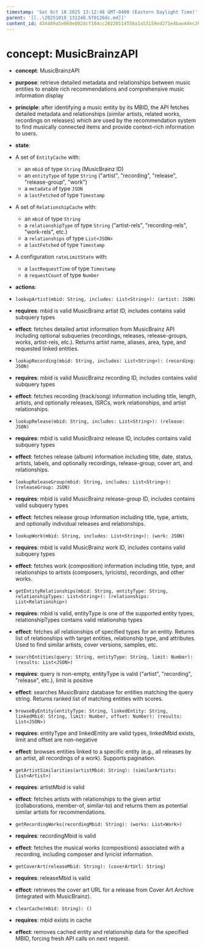 ```yaml
---
timestamp: 'Sat Oct 18 2025 13:12:48 GMT-0400 (Eastern Daylight Time)'
parent: '[[..\20251018_131248.5f0126dc.md]]'
content_id: 434489a5e060e802dcf184cc20228514550a1a53159ed271e4bae44ec2678ab1
---
```


# concept: MusicBrainzAPI

* **concept**: MusicBrainzAPI

* **purpose**: retrieve detailed metadata and relationships between music entities to enable rich recommendations and comprehensive music information display

* **principle**: after identifying a music entity by its MBID, the API fetches detailed metadata and relationships (similar artists, related works, recordings on releases) which are used by the recommendation system to find musically connected items and provide context-rich information to users.

* **state**:

* A set of `EntityCache` with:
  * an `mbid` of type `String` (MusicBrainz ID)
  * an `entityType` of type `String` ("artist", "recording", "release", "release-group", "work")
  * a `metadata` of type `JSON`
  * a `lastFetched` of type `Timestamp`

* A set of `RelationshipCache` with:
  * an `mbid` of type `String`
  * a `relationshipType` of type `String` ("artist-rels", "recording-rels", "work-rels", etc.)
  * a `relationships` of type `List<JSON>`
  * a `lastFetched` of type `Timestamp`

* A configuration `rateLimitState` with:
  * a `lastRequestTime` of type `Timestamp`
  * a `requestCount` of type `Number`

* **actions**:

* `lookupArtist(mbid: String, includes: List<String>): (artist: JSON)`

* **requires**: mbid is valid MusicBrainz artist ID, includes contains valid subquery types

* **effect**: fetches detailed artist information from MusicBrainz API including optional subqueries (recordings, releases, release-groups, works, artist-rels, etc.). Returns artist name, aliases, area, type, and requested linked entities.

* `lookupRecording(mbid: String, includes: List<String>): (recording: JSON)`

* **requires**: mbid is valid MusicBrainz recording ID, includes contains valid subquery types

* **effect**: fetches recording (track/song) information including title, length, artists, and optionally releases, ISRCs, work relationships, and artist relationships.

* `lookupRelease(mbid: String, includes: List<String>): (release: JSON)`

* **requires**: mbid is valid MusicBrainz release ID, includes contains valid subquery types

* **effect**: fetches release (album) information including title, date, status, artists, labels, and optionally recordings, release-group, cover art, and relationships.

* `lookupReleaseGroup(mbid: String, includes: List<String>): (releaseGroup: JSON)`

* **requires**: mbid is valid MusicBrainz release-group ID, includes contains valid subquery types

* **effect**: fetches release group information including title, type, artists, and optionally individual releases and relationships.

* `lookupWork(mbid: String, includes: List<String>): (work: JSON)`

* **requires**: mbid is valid MusicBrainz work ID, includes contains valid subquery types

* **effect**: fetches work (composition) information including title, type, and relationships to artists (composers, lyricists), recordings, and other works.

* `getEntityRelationships(mbid: String, entityType: String, relationshipTypes: List<String>): (relationships: List<Relationship>)`

* **requires**: mbid is valid, entityType is one of the supported entity types, relationshipTypes contains valid relationship types

* **effect**: fetches all relationships of specified types for an entity. Returns list of relationships with target entities, relationship type, and attributes. Used to find similar artists, cover versions, samples, etc.

* `searchEntities(query: String, entityType: String, limit: Number): (results: List<JSON>)`

* **requires**: query is non-empty, entityType is valid ("artist", "recording", "release", etc.), limit is positive

* **effect**: searches MusicBrainz database for entities matching the query string. Returns ranked list of matching entities with scores.

* `browseByEntity(entityType: String, linkedEntity: String, linkedMbid: String, limit: Number, offset: Number): (results: List<JSON>)`

* **requires**: entityType and linkedEntity are valid types, linkedMbid exists, limit and offset are non-negative

* **effect**: browses entities linked to a specific entity (e.g., all releases by an artist, all recordings of a work). Supports pagination.

* `getArtistSimilarities(artistMbid: String): (similarArtists: List<Artist>)`

* **requires**: artistMbid is valid

* **effect**: fetches artists with relationships to the given artist (collaborations, member-of, similar-to) and returns them as potential similar artists for recommendations.

* `getRecordingWorks(recordingMbid: String): (works: List<Work>)`

* **requires**: recordingMbid is valid

* **effect**: fetches the musical works (compositions) associated with a recording, including composer and lyricist information.

* `getCoverArt(releaseMbid: String): (coverArtUrl: String)`

* **requires**: releaseMbid is valid

* **effect**: retrieves the cover art URL for a release from Cover Art Archive (integrated with MusicBrainz).

* `clearCache(mbid: String): ()`

* **requires**: mbid exists in cache

* **effect**: removes cached entity and relationship data for the specified MBID, forcing fresh API calls on next request.
